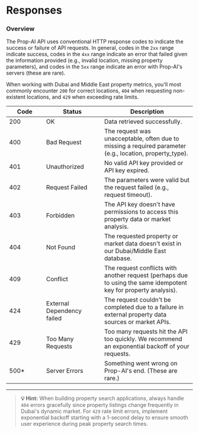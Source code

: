 # Responses

### Overview

The Prop-AI API uses conventional HTTP response codes to indicate the success or failure of API requests. In general, codes in the `2xx` range indicate success, codes in the `4xx` range indicate an error that failed given the information provided (e.g., invalid location, missing property parameters), and codes in the `5xx` range indicate an error with Prop-AI's servers (these are rare).

When working with Dubai and Middle East property metrics, you'll most commonly encounter `200` for correct locations, `404` when requesting non-existent locations, and `429` when exceeding rate limits.

<table><thead><tr><th width="84">Code</th><th width="141">Status</th><th>Description</th></tr></thead><tbody><tr><td>200</td><td>OK</td><td>Data retrieved successfully.</td></tr><tr><td>400</td><td>Bad Request</td><td>The request was unacceptable, often due to missing a required parameter (e.g., location, property_type).</td></tr><tr><td>401</td><td>Unauthorized</td><td>No valid API key provided or API key expired.</td></tr><tr><td>402</td><td>Request Failed</td><td>The parameters were valid but the request failed (e.g., request timeout).</td></tr><tr><td>403</td><td>Forbidden</td><td>The API key doesn't have permissions to access this property data or market analysis.</td></tr><tr><td>404</td><td>Not Found</td><td>The requested property or market data doesn't exist in our Dubai/Middle East database.</td></tr><tr><td>409</td><td>Conflict</td><td>The request conflicts with another request (perhaps due to using the same idempotent key for property analysis).</td></tr><tr><td>424</td><td>External Dependency failed</td><td>The request couldn't be completed due to a failure in external property data sources or market APIs.</td></tr><tr><td>429</td><td>Too Many Requests</td><td>Too many requests hit the API too quickly. We recommend an exponential backoff of your requests.</td></tr><tr><td>500*</td><td>Server Errors</td><td>Something went wrong on Prop-AI's end. (These are rare.)</td></tr></tbody></table>

***

> **💡 Hint:** When building property search applications, always handle `404` errors gracefully since property listings change frequently in Dubai's dynamic market. For `429` rate limit errors, implement exponential backoff starting with a 1-second delay to ensure smooth user experience during peak property search times.
